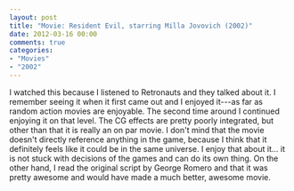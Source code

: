```yaml
---
layout: post
title: "Movie: Resident Evil, starring Milla Jovovich (2002)"
date: 2012-03-16 00:00
comments: true
categories:
- "Movies"
- "2002"
---
```


I watched this because I listened to Retronauts and they talked
about it. I remember seeing it when it first came out and I enjoyed
it---as far as random action movies are enjoyable. The second time
around I continued enjoying it on that level. The CG effects are
pretty poorly integrated, but other than that it is really an on
par movie. I don't mind that the movie doesn't directly reference
anything in the game, because I think that it definitely feels like
it could be in the same universe. I enjoy that about it... it is
not stuck with decisions of the games and can do its own thing. On
the other hand, I read the original script by George Romero and
that it was pretty awesome and would have made a much better,
awesome movie.
